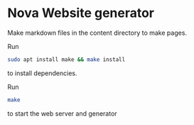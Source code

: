 # Nova Website generator

Make markdown files in the content directory to make pages. 


Run

```bash 
sudo apt install make && make install
```

to install dependencies.

Run

```bash 
make
```

to start the web server and generator